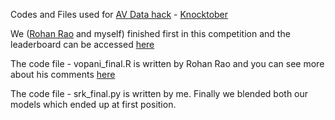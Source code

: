 Codes and Files used for [AV Data hack](https://datahack.analyticsvidhya.com/contest/all/) - [Knocktober](https://datahack.analyticsvidhya.com/contest/knocktober-2016/)

We ([Rohan Rao](https://github.com/rohanrao91) and myself) finished first in this competition and the leaderboard can be accessed [here](https://datahack.analyticsvidhya.com/contest/knocktober-2016/lb)

The code file - vopani_final.R is written by Rohan Rao and you can see more about his comments [here](https://github.com/rohanrao91/AnalyticsVidhya_Knocktober)

The code file - srk_final.py is written by me. Finally we blended both our models which ended up at first position.

